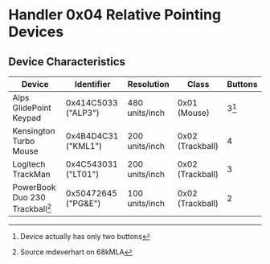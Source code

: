 # Handler 0x04 Relative Pointing Devices

## Device Characteristics

| Device                          | Identifier          | Resolution     | Class            | Buttons |
| ------------------------------- | ------------------- | -------------- | ---------------- | ------- |
| Alps GlidePoint Keypad          | 0x414C5033 ("ALP3") | 480 units/inch | 0x01 (Mouse)     | 3[^2]   |
| Kensington Turbo Mouse          | 0x4B4D4C31 ("KML1") | 200 units/inch | 0x02 (Trackball) | 4       |
| Logitech TrackMan               | 0x4C543031 ("LT01") | 200 units/inch | 0x02 (Trackball) | 3       |
| PowerBook Duo 230 Trackball[^1] | 0x50472645 ("PG&E") | 100 units/inch | 0x02 (Trackball) | 2       |

[^1]: Source mdeverhart on 68kMLA
[^2]: Device actually has only two buttons
